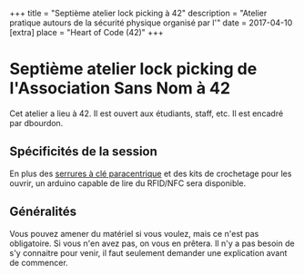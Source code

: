 +++
title = "Septième atelier lock picking à 42"
description = "Atelier pratique autours de la sécurité physique organisé par l'"
date = 2017-04-10
[extra]
place = "Heart of Code (42)"
+++

# Septième atelier lock picking de l'Association Sans Nom à 42

Cet atelier a lieu à 42. Il est ouvert aux étudiants, staff, etc.
Il est encadré par dbourdon.

## Spécificités de la session

En plus des [serrures à clé
paracentrique](@/documentation/lock_picking/paracentrique/index.md) et des kits
de crochetage pour les ouvrir, un arduino capable de lire du RFID/NFC sera
disponible.

## Généralités

Vous pouvez amener du matériel si vous voulez, mais ce n'est pas obligatoire.
Si vous n'en avez pas, on vous en prêtera.
Il n'y a pas besoin de s'y connaitre pour venir, il faut seulement demander une
explication avant de commencer.
